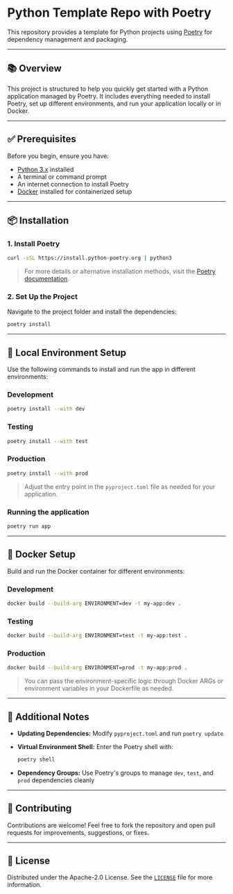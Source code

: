 # Python Template Repo with Poetry

This repository provides a template for Python projects using [Poetry](https://python-poetry.org/) for dependency management and packaging.

---

## 📚 Overview

This project is structured to help you quickly get started with a Python application managed by Poetry. It includes everything needed to install Poetry, set up different environments, and run your application locally or in Docker.

---

## ✅ Prerequisites

Before you begin, ensure you have:

- [Python 3.x](https://www.python.org/downloads/) installed
- A terminal or command prompt
- An internet connection to install Poetry
- [Docker](https://docs.docker.com/get-docker/) installed for containerized setup

---

## 📦 Installation

### 1. Install Poetry

```bash
curl -sSL https://install.python-poetry.org | python3
```

> For more details or alternative installation methods, visit the [Poetry documentation](https://python-poetry.org/docs/#installation).

### 2. Set Up the Project

Navigate to the project folder and install the dependencies:

```bash
poetry install
```

---

## 🧪 Local Environment Setup

Use the following commands to install and run the app in different environments:

### Development
```bash
poetry install --with dev
```

### Testing
```bash
poetry install --with test
```

### Production
```bash
poetry install --with prod
```

> Adjust the entry point in the `pyproject.toml` file as needed for your application.

### Running the application

```bash
poetry run app
```

---

## 🐳 Docker Setup

Build and run the Docker container for different environments:

### Development

```bash
docker build --build-arg ENVIRONMENT=dev -t my-app:dev .
```

### Testing

```bash
docker build --build-arg ENVIRONMENT=test -t my-app:test .
```

### Production

```bash
docker build --build-arg ENVIRONMENT=prod -t my-app:prod .
```

> You can pass the environment-specific logic through Docker ARGs or environment variables in your Dockerfile as needed.

---

## 🔧 Additional Notes

- **Updating Dependencies:** Modify `pyproject.toml` and run `poetry update`
- **Virtual Environment Shell:** Enter the Poetry shell with:

  ```bash
  poetry shell
  ```

- **Dependency Groups:** Use Poetry's groups to manage `dev`, `test`, and `prod` dependencies cleanly

---

## 🤝 Contributing

Contributions are welcome! Feel free to fork the repository and open pull requests for improvements, suggestions, or fixes.

---

## 📄 License

Distributed under the Apache-2.0 License. See the [`LICENSE`](LICENSE) file for more information.
